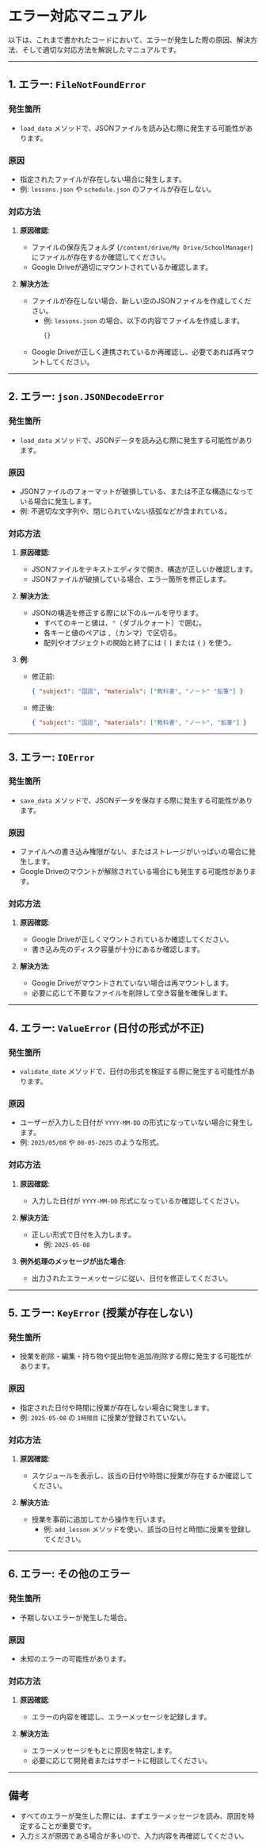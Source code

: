 # エラー対応マニュアル

以下は、これまで書かれたコードにおいて、エラーが発生した際の原因、解決方法、そして適切な対応方法を解説したマニュアルです。

---

## 1. エラー: `FileNotFoundError`
### 発生箇所
- `load_data` メソッドで、JSONファイルを読み込む際に発生する可能性があります。

### 原因
- 指定されたファイルが存在しない場合に発生します。
- 例: `lessons.json` や `schedule.json` のファイルが存在しない。

### 対応方法
1. **原因確認**:
   - ファイルの保存先フォルダ (`/content/drive/My Drive/SchoolManager`) にファイルが存在するか確認してください。
   - Google Driveが適切にマウントされているか確認します。

2. **解決方法**:
   - ファイルが存在しない場合、新しい空のJSONファイルを作成してください。
     - 例: `lessons.json` の場合、以下の内容でファイルを作成します。
       ```json
       {}
       ```
   - Google Driveが正しく連携されているか再確認し、必要であれば再マウントしてください。

---

## 2. エラー: `json.JSONDecodeError`
### 発生箇所
- `load_data` メソッドで、JSONデータを読み込む際に発生する可能性があります。

### 原因
- JSONファイルのフォーマットが破損している、または不正な構造になっている場合に発生します。
- 例: 不適切な文字列や、閉じられていない括弧などが含まれている。

### 対応方法
1. **原因確認**:
   - JSONファイルをテキストエディタで開き、構造が正しいか確認します。
   - JSONファイルが破損している場合、エラー箇所を修正します。

2. **解決方法**:
   - JSONの構造を修正する際に以下のルールを守ります。
     - すべてのキーと値は、`"`（ダブルクォート）で囲む。
     - 各キーと値のペアは `,`（カンマ）で区切る。
     - 配列やオブジェクトの開始と終了には `[` `]` または `{` `}` を使う。

3. **例**:
   - 修正前:
     ```json
     { "subject": "国語", "materials": ["教科書", "ノート" "鉛筆"] }
     ```
   - 修正後:
     ```json
     { "subject": "国語", "materials": ["教科書", "ノート", "鉛筆"] }
     ```

---

## 3. エラー: `IOError`
### 発生箇所
- `save_data` メソッドで、JSONデータを保存する際に発生する可能性があります。

### 原因
- ファイルへの書き込み権限がない、またはストレージがいっぱいの場合に発生します。
- Google Driveのマウントが解除されている場合にも発生する可能性があります。

### 対応方法
1. **原因確認**:
   - Google Driveが正しくマウントされているか確認してください。
   - 書き込み先のディスク容量が十分にあるか確認します。

2. **解決方法**:
   - Google Driveがマウントされていない場合は再マウントします。
   - 必要に応じて不要なファイルを削除して空き容量を確保します。

---

## 4. エラー: `ValueError` (日付の形式が不正)
### 発生箇所
- `validate_date` メソッドで、日付の形式を検証する際に発生する可能性があります。

### 原因
- ユーザーが入力した日付が `YYYY-MM-DD` の形式になっていない場合に発生します。
- 例: `2025/05/08` や `08-05-2025` のような形式。

### 対応方法
1. **原因確認**:
   - 入力した日付が `YYYY-MM-DD` 形式になっているか確認してください。

2. **解決方法**:
   - 正しい形式で日付を入力します。
     - 例: `2025-05-08`

3. **例外処理のメッセージが出た場合**:
   - 出力されたエラーメッセージに従い、日付を修正してください。

---

## 5. エラー: `KeyError` (授業が存在しない)
### 発生箇所
- 授業を削除・編集・持ち物や提出物を追加/削除する際に発生する可能性があります。

### 原因
- 指定された日付や時間に授業が存在しない場合に発生します。
- 例: `2025-05-08` の `1時間目` に授業が登録されていない。

### 対応方法
1. **原因確認**:
   - スケジュールを表示し、該当の日付や時間に授業が存在するか確認してください。

2. **解決方法**:
   - 授業を事前に追加してから操作を行います。
     - 例: `add_lesson` メソッドを使い、該当の日付と時間に授業を登録してください。

---

## 6. エラー: その他のエラー
### 発生箇所
- 予期しないエラーが発生した場合。

### 原因
- 未知のエラーの可能性があります。

### 対応方法
1. **原因確認**:
   - エラーの内容を確認し、エラーメッセージを記録します。

2. **解決方法**:
   - エラーメッセージをもとに原因を特定します。
   - 必要に応じて開発者またはサポートに相談してください。

---

## 備考
- すべてのエラーが発生した際には、まずエラーメッセージを読み、原因を特定することが重要です。
- 入力ミスが原因である場合が多いので、入力内容を再確認してください。